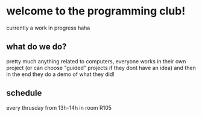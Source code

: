 # welcome to the programming club!

currently a work in progress haha

## what do we do?

pretty much anything related to computers, everyone works
in their own project (or can choose "guided" projects if they
dont have an idea)  and then in the end they do a demo of what
they did!

## schedule

every thrusday from 13h-14h
in room R105
